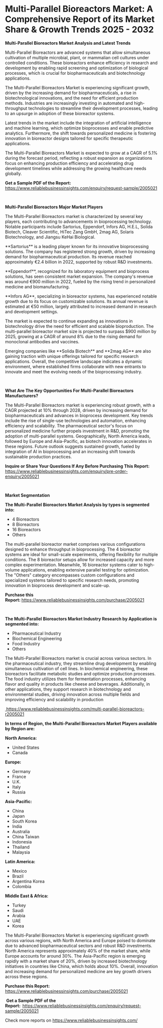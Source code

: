 <p><h1>Multi-Parallel Bioreactors Market: A Comprehensive Report of its Market Share & Growth Trends 2025 - 2032</h1></p><p><strong>Multi-Parallel Bioreactors Market Analysis and Latest Trends</strong></p>
<p><p>Multi-Parallel Bioreactors are advanced systems that allow simultaneous cultivation of multiple microbial, plant, or mammalian cell cultures under controlled conditions. These bioreactors enhance efficiency in research and development by enabling rapid screening and optimization of biological processes, which is crucial for biopharmaceuticals and biotechnology applications.</p><p>The Multi-Parallel Bioreactors Market is experiencing significant growth, driven by the increasing demand for biopharmaceuticals, a rise in biotechnological innovations, and the need for efficient production methods. Industries are increasingly investing in automated and high-throughput technologies to streamline their development processes, leading to an upsurge in adoption of these bioreactor systems.</p><p>Latest trends in the market include the integration of artificial intelligence and machine learning, which optimize bioprocesses and enable predictive analytics. Furthermore, the shift towards personalized medicine is fostering innovation in bioreactor designs tailored for specific therapeutic applications.</p><p>The Multi-Parallel Bioreactors Market is expected to grow at a CAGR of 5.1% during the forecast period, reflecting a robust expansion as organizations focus on enhancing production efficiency and accelerating drug development timelines while addressing the growing healthcare needs globally.</p></p>
<p><strong>Get a Sample PDF of the Report:&nbsp;</strong> <a href="https://www.reliablebusinessinsights.com/enquiry/request-sample/2005021?utm_campaign=84&utm_medium=2&utm_source=Github&utm_content=ia&utm_term=15012025&utm_id=multi-parallel-bioreactors">https://www.reliablebusinessinsights.com/enquiry/request-sample/2005021</a></p>
<p>&nbsp;</p>
<p><strong>Multi-Parallel Bioreactors Major Market Players</strong></p>
<p><p>The Multi-Parallel Bioreactors market is characterized by several key players, each contributing to advancements in bioprocessing technology. Notable participants include Sartorius, Eppendorf, Infors AG, H.E.L, Solida Biotech, Cleaver Scientific, HiTec Zang GmbH, 2mag AG, Solaris Biotechnology, and Jiangsu KeHai Biological.</p><p>**Sartorius** is a leading player known for its innovative bioprocessing solutions. The company has registered strong growth, driven by increasing demand for biopharmaceutical production. Its revenue reached approximately €2.4 billion in 2022, supported by robust R&D investments.</p><p>**Eppendorf**, recognized for its laboratory equipment and bioprocess solutions, has seen consistent market expansion. The company's revenue was around €900 million in 2022, fueled by the rising trend in personalized medicine and biomanufacturing.</p><p>**Infors AG**, specializing in bioreactor systems, has experienced notable growth due to its focus on customizable solutions. Its annual revenue is estimated at €50 million, largely attributed to increased demand in research and development settings.</p><p>The market is expected to continue expanding as innovations in biotechnology drive the need for efficient and scalable bioproduction. The multi-parallel bioreactor market size is projected to surpass $900 million by 2025, growing at a CAGR of around 8% due to the rising demand for monoclonal antibodies and vaccines.</p><p>Emerging companies like **Solida Biotech** and **2mag AG** are also gaining traction with unique offerings tailored for specific research applications. Overall, the competitive landscape indicates a dynamic environment, where established firms collaborate with new entrants to innovate and meet the evolving needs of the bioprocessing industry.</p></p>
<p>&nbsp;</p>
<p><strong>What Are The Key Opportunities For Multi-Parallel Bioreactors Manufacturers?</strong></p>
<p><p>The Multi-Parallel Bioreactors market is experiencing robust growth, with a CAGR projected at 10% through 2028, driven by increasing demand for biopharmaceuticals and advances in bioprocess development. Key trends include the rise of single-use technologies and automation, enhancing efficiency and scalability. The pharmaceutical sector's focus on personalized medicine further propels investment in R&D, promoting the adoption of multi-parallel systems. Geographically, North America leads, followed by Europe and Asia-Pacific, as biotech innovation accelerates in these regions. Future outlook suggests sustained growth, fueled by integration of AI in bioprocessing and an increasing shift towards sustainable production practices.</p></p>
<p><strong>Inquire or Share Your Questions If Any Before Purchasing This Report:</strong> <a href="https://www.reliablebusinessinsights.com/enquiry/pre-order-enquiry/2005021?utm_campaign=84&utm_medium=2&utm_source=Github&utm_content=ia&utm_term=15012025&utm_id=multi-parallel-bioreactors">https://www.reliablebusinessinsights.com/enquiry/pre-order-enquiry/2005021</a></p>
<p>&nbsp;</p>
<p><strong>Market Segmentation</strong></p>
<p><strong>The Multi-Parallel Bioreactors Market Analysis by types is segmented into:</strong></p>
<p><ul><li>4 Bioreactors</li><li>8 Bioreactors</li><li>16 Bioreactors</li><li>Others</li></ul></p>
<p><p>The multi-parallel bioreactor market comprises various configurations designed to enhance throughput in bioprocessing. The 4 bioreactor systems are ideal for small-scale experiments, offering flexibility for multiple conditions. The 8 bioreactor setups allow for increased capacity and more complex experimentation. Meanwhile, 16 bioreactor systems cater to high-volume applications, enabling extensive parallel testing for optimization. The "Others" category encompasses custom configurations and specialized systems tailored to specific research needs, promoting innovation in bioprocess development and scale-up.</p></p>
<p><strong>Purchase this Report:&nbsp;</strong><a href="https://www.reliablebusinessinsights.com/purchase/2005021?utm_campaign=84&utm_medium=2&utm_source=Github&utm_content=ia&utm_term=15012025&utm_id=multi-parallel-bioreactors">https://www.reliablebusinessinsights.com/purchase/2005021</a></p>
<p>&nbsp;</p>
<p><strong>The Multi-Parallel Bioreactors Market Industry Research by Application is segmented into:</strong></p>
<p><ul><li>Pharmaceutical Industry</li><li>Biochemical Engineering</li><li>Food Industry</li><li>Others</li></ul></p>
<p><p>The Multi-Parallel Bioreactors market is crucial across various sectors. In the pharmaceutical industry, they streamline drug development by enabling simultaneous cultivation of cell lines. In biochemical engineering, these bioreactors facilitate metabolic studies and optimize production processes. The food industry utilizes them for fermentation processes, enhancing flavor and quality in products like cheese and beverages. Additionally, in other applications, they support research in biotechnology and environmental studies, driving innovation across multiple fields and improving efficiency and scalability in production</p></p>
<p><a href="https://www.reliablebusinessinsights.com/multi-parallel-bioreactors-r2005021?utm_campaign=84&utm_medium=2&utm_source=Github&utm_content=ia&utm_term=15012025&utm_id=multi-parallel-bioreactors">&nbsp;https://www.reliablebusinessinsights.com/multi-parallel-bioreactors-r2005021</a></p>
<p><strong>In terms of Region, the Multi-Parallel Bioreactors Market Players available by Region are:</strong></p>
<p>
    <p> <strong> North America: </strong>
        <ul>
            <li>United States</li>
            <li>Canada</li>
        </ul>
        </p> 
    <p> <strong> Europe: </strong>
        <ul>
            <li>Germany</li>
            <li>France</li>
            <li>U.K.</li>
            <li>Italy</li>
            <li>Russia</li>
        </ul>
        </p> 
    <p> <strong> Asia-Pacific: </strong>
        <ul>
            <li>China</li>
            <li>Japan</li>
            <li>South Korea</li>
            <li>India</li>
            <li>Australia</li>
            <li>China Taiwan</li>
            <li>Indonesia</li>
            <li>Thailand</li>
            <li>Malaysia</li>
        </ul>
        </p> 
    <p> <strong> Latin America: </strong>
        <ul>
            <li>Mexico</li>
            <li>Brazil</li>
            <li>Argentina Korea</li>
            <li>Colombia</li>
        </ul>
        </p> 
    <p> <strong> Middle East & Africa: </strong>
        <ul>
            <li>Turkey</li>
            <li>Saudi</li>
            <li>Arabia</li>
            <li>UAE</li>
            <li>Korea</li>
        </ul>
    </p>
    </p>
<p><p>The Multi-Parallel Bioreactors Market is experiencing significant growth across various regions, with North America and Europe poised to dominate due to advanced biopharmaceutical sectors and robust R&D investments. North America represents approximately 40% of the market share, while Europe accounts for around 30%. The Asia-Pacific region is emerging rapidly with a market share of 20%, driven by increased biotechnology initiatives in countries like China, which holds about 10%. Overall, innovation and increasing demand for personalized medicine are key growth drivers across these regions.</p></p>
<p><strong>Purchase this Report: </strong><a href="https://www.reliablebusinessinsights.com/purchase/2005021?utm_campaign=84&utm_medium=2&utm_source=Github&utm_content=ia&utm_term=15012025&utm_id=multi-parallel-bioreactors">https://www.reliablebusinessinsights.com/purchase/2005021</a></p>
<p>&nbsp;<strong>Get a Sample PDF of the Report:&nbsp;&nbsp;</strong><a href="https://www.reliablebusinessinsights.com/enquiry/request-sample/2005021?utm_campaign=84&utm_medium=2&utm_source=Github&utm_content=ia&utm_term=15012025&utm_id=multi-parallel-bioreactors">https://www.reliablebusinessinsights.com/enquiry/request-sample/2005021</a></p>
<p><strong></strong></p>
<p>Check more reports on <a href="https://www.reliablebusinessinsights.com/?utm_campaign=84&utm_medium=2&utm_source=Github&utm_content=ia&utm_term=15012025&utm_id=multi-parallel-bioreactors">https://www.reliablebusinessinsights.com/</a></p>